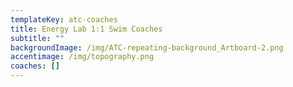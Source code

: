 ```yaml
---
templateKey: atc-coaches
title: Energy Lab 1:1 Swim Coaches
subtitle: ""
backgroundImage: /img/ATC-repeating-background_Artboard-2.png
accentimage: /img/topography.png
coaches: []
---
```

